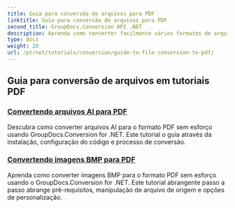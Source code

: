 ```yaml
---
title: Guia para conversão de arquivos para PDF
linktitle: Guia para conversão de arquivos para PDF
second_title: GroupDocs.Conversion API .NET
description: Aprenda como converter facilmente vários formatos de arquivo para PDF com o GroupDocs.Conversion para .NET. Este tutorial passo a passo abrange tudo, desde a configuração da biblioteca até a execução de transformações de arquivo sem interrupções.
type: docs
weight: 20
url: /pt/net/tutorials/conversion/guide-to-file-conversion-to-pdf/
---
```


## Guia para conversão de arquivos em tutoriais PDF
### [Convertendo arquivos AI para PDF](./converting-ai-to-pdf/)
Descubra como converter arquivos AI para o formato PDF sem esforço usando GroupDocs.Conversion for .NET. Este tutorial o guia através da instalação, configuração do código e processo de conversão.
### [Convertendo imagens BMP para PDF](./converting-bmp-to-pdf/)
Aprenda como converter imagens BMP para o formato PDF sem esforço usando o GroupDocs.Conversion for .NET. Este tutorial abrangente passo a passo abrange pré-requisitos, manipulação de arquivo de origem e opções de personalização.